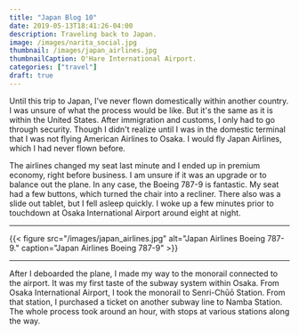 ```yaml
---
title: "Japan Blog 10"
date: 2019-05-13T18:41:26-04:00
description: Traveling back to Japan.
image: /images/narita_social.jpg
thumbnail: /images/japan_airlines.jpg
thumbnailCaption: O'Hare International Airport.
categories: ["travel"]
draft: true
---
```


Until this trip to Japan, I've never flown domestically within another country. I was unsure of what the process would be like. But it's the same as it is within the United States. After immigration and customs, I only had to go through security. Though I didn't realize until I was in the domestic terminal that I was not flying American Airlines to Osaka. I would fly Japan Airlines, which I had never flown before.

The airlines changed my seat last minute and I ended up in premium economy, right before business. I am unsure if it was an upgrade or to balance out the plane. In any case, the Boeing 787-9 is fantastic. My seat had a few buttons, which turned the chair into a recliner. There also was a slide out tablet, but I fell asleep quickly. I woke up a few minutes prior to touchdown at Osaka International Airport around eight at night.

---

{{< figure src="/images/japan_airlines.jpg" alt="Japan Airlines Boeing 787-9." caption="Japan Airlines Boeing 787-9" >}}

---

After I deboarded the plane, I made my way to the monorail connected to the airport. It was my first taste of the subway system within Osaka. From Osaka International Airport, I took the monorail to Senri-Chūō Station. From that station, I purchased a ticket on another subway line to Namba Station. The whole process took around an hour, with stops at various stations along the way.